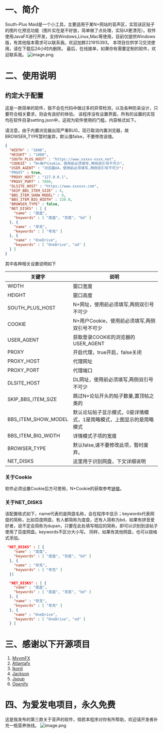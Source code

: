 # 一、简介
South-Plus Maid是一个小工具，主要适用于某N+网站的音声区，实现该区贴子的图片化预览功能（图片实在是不好放，简单做了点处理，实际UI更漂亮）。软件使用JavaFX进行开发，支持Windows,Linux,Mac等使用，目前仅提供Windows版，有其他版本需求可以联系我。欢迎加群221915393。
本项目仅供学习交流使用，请在下载后24小时内删除。
最后，在线接单，如果你有需要定制的软件，欢迎联系我。
![image.png](https://cdn.nlark.com/yuque/0/2024/png/22760263/1705184696589-5335320c-ac83-4d7c-9701-9b33a4e3dd82.png#averageHue=%235b576a&clientId=ube57d394-f0c8-4&from=paste&height=989&id=u50fcd0dc&originHeight=989&originWidth=1586&originalType=binary&ratio=1&rotation=0&showTitle=false&size=172481&status=done&style=none&taskId=ud7852a5d-d83e-47ca-9292-597a6350969&title=&width=1586)
# 二、使用说明
## 约定大于配置
这是一款简单的软件，我不会在代码中做过多的异常检测，以及各种防呆设计，只要符合相关要求，则会有良好的体验。
该程序没有设置界面，所有的设置的实现均在软件目录setting.json中，这视为软件使用的门槛，内容格式如下。

请注意，由于内置浏览器出现严重BUG，现已取消内置浏览器，故BROWSER_TYPE暂时废弃，默认值false，不要修改该值。

```json
{
  "WIDTH" : "1600",
  "HEIGHT" : "1000",
  "SOUTH_PLUS_HOST" : "https://www.xxxxx-xxxx.net",
  "COOKIE" : "N+用户Cookie，使用前必须填写,两侧双引号不可少",
  "USER_AGENT" : "浏览器UA，使用前必须填写,两侧双引号不可少":
  "PROXY" : true,
  "PROXY_HOST" : "127.0.0.1",
  "PROXY_PORT" : 7890,
  "DLSITE_HOST" : "https://www.xxxxxx.com",
  "SKIP_BBS_ITEM_SIZE" : 4,
  "BBS_ITEM_SHOW_MODEL" : 0,
  "BBS_ITEM_BIG_WIDTH" : 320.0,
  "BROWSER_TYPE" : false,
  "NET_DISKS" : [ {
    "name" : "度盘",
    "keywords" : [ "度盘", "百度", "bd" ]
  }, {
    "name" : "夸克",
    "keywords" : [ "夸克" ]
  }, {
    "name" : "OneDrive",
    "keywords" : [ "OneDrive", "od" ]
  } ]
}

```
其中各种相关设置说明如下

| 关键字 | 说明 |  
| --- | --- | 
| WIDTH | 窗口宽度 |  
| HEIGHT | 窗口高度 |  
| SOUTH_PLUS_HOST | N+网址，使用前必须填写,两侧双引号不可少 |  
| COOKIE | N+用户Cookie，使用前必须填写,两侧双引号不可少 |  
| USER_AGENT | 获取登录COOKIE的浏览器的USER_AGENT| 
| PROXY | 开启代理，true开启，false关闭 |  
| PROXY_HOST | 代理网址 |  
| PROXY_PORT | 代理端口 |  
| DLSITE_HOST | DL网址，使用前必须填写,两侧双引号不可少 |  
| SKIP_BBS_ITEM_SIZE | 跳过N+论坛开头的帖子数量,置顶帖之类的 |  
| BBS_ITEM_SHOW_MODEL | 默认论坛帖子显示模式，0是详情模式，1是简略模式，上图显示的是简略模式 |  
| BBS_ITEM_BIG_WIDTH | 详情模式子项的宽度 |  
| BROWSER_TYPE | 默认false,请不要修改此项，暂时废弃。 |  
| NET_DISKS | 这里用于识别网盘，下文详细说明 |  

### 关于Cookie
软件必须设置Cookie后方可使用，N+Cookie的获取参考[链接](https://blog.csdn.net/u011781521/article/details/87791125)。
### 关于NET_DISKS
该配置格式如下，name代表的是网盘名称，会在程序中显示；keywords代表网盘的简称，比如百度网盘，有人都简称为度盘，还有人简称为bd，如果有拼音爱好者，说不定会简称为dupan，只要在此处填写相应的简称，即可以识别到该帖子使用了百度网盘。keywords不区分大小写。
同样，如果有其他网盘，也可以按格式添加。
```json
 "NET_DISKS" : [ {
    "name" : "度盘",
    "keywords" : [ "度盘", "百度", "bd" ]
  }, {
    "name" : "夸克",
    "keywords" : [ "夸克" ]
  }]

```
```json
  "NET_DISKS" : [ {
    "name" : "度盘",
    "keywords" : [ "度盘", "百度", "bd" ]
  }, {
    "name" : "夸克",
    "keywords" : [ "夸克" ]
  }, {
    "name" : "OneDrive",
    "keywords" : [ "OneDrive", "od" ]
  } ]

```

# 三、感谢以下开源项目

1. [MvvmFX](https://github.com/sialcasa/mvvmFX)
2. [Atlantafx](https://github.com/mkpaz/atlantafx)
3. [Ikonli](https://kordamp.org/ikonli/)
4. [Jackson](https://github.com/FasterXML/jackson)
5. [Jsoup](https://github.com/jhy/jsoup)
6. [Openjfx](https://openjfx.io/)
# 四、为爱发电项目，永久免费
这是我发布的第三款关于音声的软件，倘若本程序对你有所帮助，欢迎请开发者补充一瓶营养快线。
![image.png](https://cdn.nlark.com/yuque/0/2023/png/22760263/1681029296778-da485328-b0a6-4852-97c6-4b09816c3f29.png#averageHue=%23d2d2d2&clientId=u3647d7ac-bba3-4&from=paste&height=191&id=u17a2bc01&originHeight=191&originWidth=553&originalType=binary&ratio=1&rotation=0&showTitle=false&size=53464&status=done&style=none&taskId=ud99c7c33-ac37-4d91-b549-bfddd66f295&title=&width=553)



